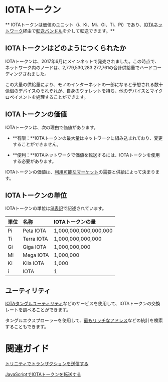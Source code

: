 # IOTAトークン
<!-- # The IOTA token -->

** IOTAトークンは価値のユニット（i、Ki、Mi、Gi、Ti、Pi）であり、[IOTAネットワーク](../network/iota-networks.md)経由で[転送バンドル](../transactions/bundles.md)を介して転送できます。**
<!-- **The IOTA token is a unit of value (i, Ki, Mi, Gi, Ti, Pi) that can be transferred over an [IOTA network](../network/iota-networks.md) through [transfer bundles](../transactions/bundles.md).** -->

## IOTAトークンはどのようにつくられたか
<!-- ## How the IOTA token was created -->

IOTAトークンは、2017年6月にメインネットで発売されました。この時点で、ネットワーク内のノードは、2,779,530,283 277,761の合計供給量でハードコーディングされました。
<!-- The IOTA token was launched on the Mainnet in June 2017. At this point, the nodes in the network were hard-coded with a total supply of 2,779,530,283 277,761. -->

この大量の供給量により、モノのインターネットの一部になると予想される数十億個のデバイスのそれぞれが、自身のウォレットを持ち、他のデバイスとマイクロペイメントを処理することができます。
<!-- This large supply allows each of the billions of devices, which are expected to be a part of the Internet of Things, to have its own wallet and transact micropayments with other devices. -->

## IOTAトークンの価値
<!-- ## Value of the IOTA token -->

IOTAトークンは、次の理由で価値があります。
<!-- The IOTA token is valuable for the following reasons: -->

- **有限：**IOTAトークンの最大量はネットワークに組み込まれており、変更することができません。
<!-- - **It's finite:** The maximum number of IOTA tokens is built into the network and can't ever be changed -->
- **便利：**IOTAネットワークで価値を転送するには、IOTAトークンを使用する必要があります。
<!-- - **It's useful:** To transfer value in an IOTA network, you must use the IOTA token -->

IOTAトークンの価値は、[利用可能なマーケット](https://coinmarketcap.com/currencies/iota/#markets)の需要と供給によって決まります。
<!-- The value of the IOTA token is determined by supply and demand on any of the [available markets](https://coinmarketcap.com/currencies/iota/#markets). -->

## IOTAトークンの単位
<!-- ## Units of IOTA tokens -->

IOTAトークンの単位は[SI表記](https://en.wikipedia.org/wiki/Metric_prefix)で記述されています。
<!-- Units of IOTA tokens are written in [SI notation](https://en.wikipedia.org/wiki/Metric_prefix). -->

| **単位** | **名称**    | **IOTAトークンの量**   |
| :------- | :---------- | :--------------------- |
| Pi       | Peta IOTA   | 1,000,000,000,000,000  |
| Ti       | Terra IOTA  | 1,000,000,000,000      |
| Gi       | Giga IOTA   | 1,000,000,000          |
| Mi       | Mega IOTA   | 1,000,000              |
| Ki       | Kila IOTA   | 1,000                  |
| i        | IOTA        | 1                      |

## ユーティリティ
<!-- ## Utilities -->

[IOTAタングルユーティリティ](https://utils.iota.org/currency-conversion)などのサービスを使用して、IOTAトークンの交換レートを調べることができます。
<!-- You can use a service such as [IOTA Tangle Utilities](https://utils.iota.org/currency-conversion) to find out the exchange rate of IOTA tokens. -->

タングルエクスプローラーを使用して、[最もリッチなアドレス](https://thetangle.org/statistics/richest-addresses)などの統計を検索することもできます。
<!-- You can also use a Tangle explorer to search for statistics such as the [richest addresses](https://thetangle.org/statistics/richest-addresses). -->

# 関連ガイド
<!-- ## Related guides -->

[トリニティでトランザクションを送信する](root://wallets/0.1/trinity/how-to-guides/send-a-transaction.md)
<!-- [Send a transaction in Trinity](root://wallets/0.1/trinity/how-to-guides/send-a-transaction.md). -->

[JavaScriptでIOTAトークンを転送する](root://client-libraries/0.1/how-to-guides/js/transfer-iota-tokens.md)
<!-- [Transfer IOTA tokens in JavaScript](root://client-libraries/0.1/how-to-guides/js/transfer-iota-tokens.md). -->
